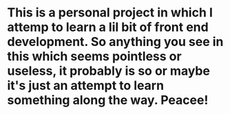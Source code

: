 # This is a personal project in which I attemp to learn a lil bit of front end development. So anything you see in this which seems pointless or useless, it probably is so or maybe it's just an attempt to learn something along the way. Peacee!
